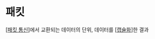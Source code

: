 # 패킷

[[패킷 통신]]에서 교환되는 데이터의 단위, 데이터를 [[캡슐화]]한 결과



[//begin]: # "Autogenerated link references for markdown compatibility"
[패킷 통신]: <패킷 통신.md> "패킷 통신"
[캡슐화]: 캡슐화.md "캡슐화"
[//end]: # "Autogenerated link references"